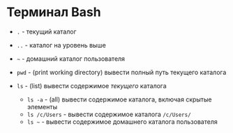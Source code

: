 # Терминал Bash

* `.` - текущий каталог
* `..` - каталог на уровень выше
* `~` - домашний каталог пользователя

* `pwd` - (print working directory) вывести полный путь текущего каталога
* `ls` - (list) вывести содержимое _текущего_ каталога
    * `ls -a` - (all) вывести содержимое каталога, включая скрытые элементы
    * `ls /c/Users` - вывести содержимое каталога `/c/Users/`
    * `ls ~` - вывести содержимое домашнего каталога пользователя 
    